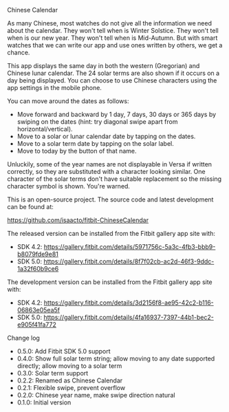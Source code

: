 Chinese Calendar

As many Chinese, most watches do not give all the information we need about the calendar.  They won't tell when is Winter Solstice.  They won't tell when is our new year.  They won't tell when is Mid-Autumn.  But with smart watches that we can write our app and use ones written by others, we get a chance.

This app displays the same day in both the western (Gregorian) and Chinese lunar calendar.  The 24 solar terms are also shown if it occurs on a day being displayed.  You can choose to use Chinese characters using the app settings in the mobile phone.

You can move around the dates as follows:

  * Move forward and backward by 1 day, 7 days, 30 days or 365 days by swiping on the dates (hint: try diagonal swipe apart from horizontal/vertical).
  * Move to a solar or lunar calendar date by tapping on the dates.
  * Move to a solar term date by tapping on the solar label.
  * Move to today by the button of that name.

Unluckily, some of the year names are not displayable in Versa if written correctly, so they are substituted with a character looking similar.  One character of the solar terms don't have suitable replacement so the missing character symbol is shown.  You're warned.

This is an open-source project.  The source code and latest development can be found at:

  https://github.com/isaacto/fitbit-ChineseCalendar

The released version can be installed from the Fitbit gallery app site with:

  * SDK 4.2: https://gallery.fitbit.com/details/5971756c-5a3c-4fb3-bbb9-b8079fde9e81
  * SDK 5.0: https://gallery.fitbit.com/details/8f7f02cb-ac2d-46f3-9ddc-1a32f60b9ce6

The development version can be installed from the Fitbit gallery app site with:

  * SDK 4.2: https://gallery.fitbit.com/details/3d2156f8-ae95-42c2-b116-06863e05ea5f
  * SDK 5.0: https://gallery.fitbit.com/details/4fa16937-7397-44b1-bec2-e905f41fa772

Change log

  * 0.5.0: Add Fitbit SDK 5.0 support
  * 0.4.0: Show full solar term string; allow moving to any date supported directly; allow moving to a solar term
  * 0.3.0: Solar term support
  * 0.2.2: Renamed as Chinese Calendar
  * 0.2.1: Flexible swipe, prevent overflow
  * 0.2.0: Chinese year name, make swipe direction natural
  * 0.1.0: Initial version
